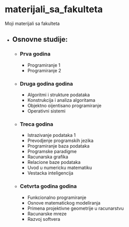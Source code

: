 # materijali_sa_fakulteta
Moji materijali sa fakulteta

* ## Osnovne studije: <br>
	* ### Prva godina<br>
		- Programiranje 1
		- Programiranje 2
	* ### Druga godina godina<br>
		- Algoritmi i strukture podataka
		- Konstrukcija i analiza algoritama
		- Objektno oijentisano programiranje
		- Operativni sistemi
	* ### Treca godina<br>
		- Istrazivanje podataka 1
		- Prevodjenje programskih jezika
		- Programiranje baza podataka
		- Programske paradigme
		- Racunarska grafika
		- Relacione baze podataka
		- Uvod u numericku matematiku
		- Vestacka inteligencija
	* ### Cetvrta godina godina<br>
		- Funkcionalno programiranje
		- Osnove matematickog modeliranja
		- Primena projektivne geometrije u racunarstvu
		- Racunarske mreze
		- Razvoj softvera
